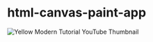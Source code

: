 # html-canvas-paint-app
![Yellow Modern Tutorial YouTube Thumbnail](https://user-images.githubusercontent.com/48369328/204633441-50c0df70-2d9f-405e-a20a-10f43cac067a.png)
